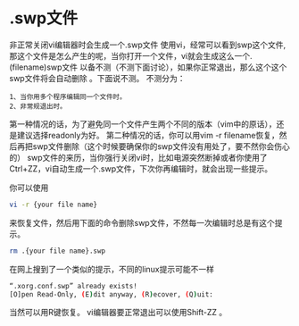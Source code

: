 # .swp文件
非正常关闭vi编辑器时会生成一个.swp文件
使用vi，经常可以看到swp这个文件,那这个文件是怎么产生的呢，当你打开一个文件，vi就会生成这么一个.(filename)swp文件 以备不测（不测下面讨论），如果你正常退出，那么这个这个swp文件将会自动删除 。下面说不测。
不测分为：
```
1、当你用多个程序编辑同一个文件时。
2、非常规退出时。
```
第一种情况的话，为了避免同一个文件产生两个不同的版本（vim中的原话），还是建议选择readonly为好。
第二种情况的话，你可以用vim -r filename恢复，然后再把swp文件删除（这个时候要确保你的swp文件没有用处了，要不然你会伤心的）
swp文件的来历，当你强行关闭vi时，比如电源突然断掉或者你使用了Ctrl+ZZ，vi自动生成一个.swp文件，下次你再编辑时，就会出现一些提示。

你可以使用
```bash
vi -r {your file name}
```
来恢复文件，然后用下面的命令删除swp文件，不然每一次编辑时总是有这个提示。
```bash
rm .{your file name}.swp
```
在网上搜到了一个类似的提示，不同的linux提示可能不一样
```bash
“.xorg.conf.swp” already exists!
[O]pen Read-Only, (E)dit anyway, (R)ecover, (Q)uit:
```
当然可以用R键恢复。
vi编辑器要正常退出可以使用Shift-ZZ 。
